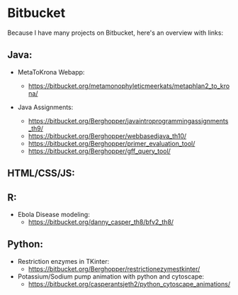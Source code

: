# Bitbucket

Because I have many projects on Bitbucket, here's an overview with links:

## Java:

- MetaToKrona Webapp:
    * https://bitbucket.org/metamonophyleticmeerkats/metaphlan2_to_krona/

- Java Assignments:
    * https://bitbucket.org/Berghopper/javaintroprogrammingassignments_th9/
    * https://bitbucket.org/Berghopper/webbasedjava_th10/
    * https://bitbucket.org/Berghopper/primer_evaluation_tool/
    * https://bitbucket.org/Berghopper/gff_query_tool/

## HTML/CSS/JS:


## R:

- Ebola Disease modeling:
    * https://bitbucket.org/danny_casper_th8/bfv2_th8/

## Python:

- Restriction enzymes in TKinter:
    * https://bitbucket.org/Berghopper/restrictionezymestkinter/
- Potassium/Sodium pump animation with python and cytoscape:
    * https://bitbucket.org/casperantsjeth2/python_cytoscape_animations/
